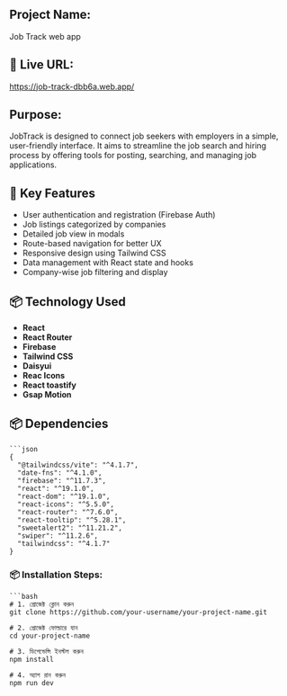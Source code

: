 ## Project Name:
Job Track web app


## 🔗 Live URL:

https://job-track-dbb6a.web.app/

## Purpose:

JobTrack is designed to connect job seekers with employers in a simple, user-friendly interface. It aims to streamline the job search and hiring process by offering tools for posting, searching, and managing job applications.

## 🚀 Key Features

- User authentication and registration (Firebase Auth)
- Job listings categorized by companies
- Detailed job view in modals
- Route-based navigation for better UX
- Responsive design using Tailwind CSS
- Data management with React state and hooks
- Company-wise job filtering and display

## 📦 Technology Used

- **React**
- **React Router**
- **Firebase** 
- **Tailwind CSS**
- **Daisyui**
- **Reac Icons**
- **React toastify**
- **Gsap Motion**

## 📦 Dependencies
```
```json
{
  "@tailwindcss/vite": "^4.1.7",
  "date-fns": "^4.1.0",
  "firebase": "^11.7.3",
  "react": "^19.1.0",
  "react-dom": "^19.1.0",
  "react-icons": "^5.5.0",
  "react-router": "^7.6.0",
  "react-tooltip": "^5.28.1",
  "sweetalert2": "^11.21.2",
  "swiper": "^11.2.6",
  "tailwindcss": "^4.1.7"
}
```

### 📦 Installation Steps:
```
```bash
# 1. প্রোজেক্ট ক্লোন করুন
git clone https://github.com/your-username/your-project-name.git

# 2. প্রোজেক্ট ফোল্ডারে যান
cd your-project-name

# 3. ডিপেন্ডেন্সি ইনস্টল করুন
npm install

# 4. অ্যাপ রান করুন
npm run dev
```
